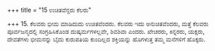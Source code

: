 +++
title = "15 ಉಚಿತವೆನ್ದರು ಕೆಲರು"

+++
15. ಕೆಲವರು ಭೀಮ ಮಾಡಿದುದು ಉಚಿತವೆಂದರು. ಕೆಲವರು ಇದು ಅನುಚಿತವೆಂದರು, ಮತ್ತೆ ಕೆಲವರು ಪೂರ್ವಜನ್ಮದಲ್ಲಿ ಸಂಗ್ರಹಿಸಿಕೊಂಡ ದುಷ್ಕರ್ಮಗಳಲ್ಲವೇ, ಶಿವಶಿವಾ ಎಂದರು. ಖೇಚರರು, ಕಿನ್ನರರು, ಯಕ್ಷರು, ದೇವತೆಗಳು ಭೀಮನನ್ನು ಬೈದು ಕುರುಪತಿಯ ಕುಂದಿಲ್ಲದ ಶಕ್ತಿಯನ್ನು ಹೊಗಳುತ್ತ ತಮ್ಮ ಮನೆಗಳಿಗೆ ಹೊಕ್ಕರು.